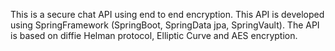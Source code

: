 This is a secure chat API using end to end encryption. 
This API is developed using SpringFramework (SpringBoot, SpringData jpa, SpringVault).
The API is based on diffie Helman protocol, Elliptic Curve and AES encryption.